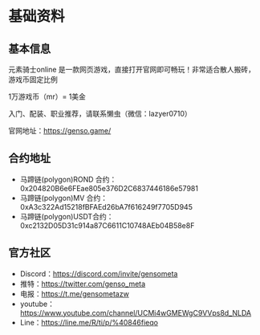 # 基础资料

## 基本信息

元素骑士online 是一款网页游戏，直接打开官网即可畅玩！非常适合散人搬砖，游戏币固定比例

1万游戏币（mr）= 1美金

入门、配装、职业推荐，请联系懒虫（微信：lazyer0710）

官网地址：https://genso.game/



## 合约地址

- 马蹄链(polygon)ROND 合约：0x204820B6e6FEae805e376D2C6837446186e57981
- 马蹄链(polygon)MV 合约：0xA3c322Ad15218fBFAEd26bA7f616249f7705D945
- 马蹄链(polygon)USDT合约：0xc2132D05D31c914a87C6611C10748AEb04B58e8F


## 官方社区

- Discord：https://discord.com/invite/gensometa
- 推特：https://twitter.com/genso_meta
- 电报：https://t.me/gensometazw
- youtube：https://www.youtube.com/channel/UCMi4wGMEWgC9VVps8d_NLDA
- Line：https://line.me/R/ti/p/%40846fieqo
